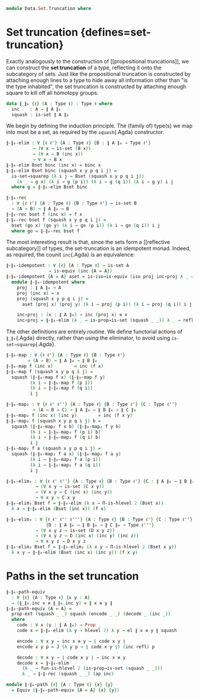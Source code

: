 <!--
```agda
open import 1Lab.HLevel.Closure
open import 1Lab.HLevel.Universe
open import 1Lab.HIT.Truncation
open import 1Lab.HLevel
open import 1Lab.Equiv
open import 1Lab.Path
open import 1Lab.Type
```
-->

```agda
module Data.Set.Truncation where
```

# Set truncation {defines=set-truncation}

Exactly analogously to the construction of [[propositional truncations]],
we can construct the **set truncation** of a type, reflecting it onto
the subcategory of sets. Just like the propositional truncation is
constructed by attaching enough lines to a type to hide away all
information other than "is the type inhabited", the set truncation is
constructed by attaching enough square to kill off all homotopy groups.

```agda
data ∥_∥₀ {ℓ} (A : Type ℓ) : Type ℓ where
  inc    : A → ∥ A ∥₀
  squash : is-set ∥ A ∥₀
```

We begin by defining the induction principle. The (family of) type(s) we
map into must be a set, as required by the `squash`{.Agda} constructor.

```agda
∥-∥₀-elim : ∀ {ℓ ℓ'} {A : Type ℓ} {B : ∥ A ∥₀ → Type ℓ'}
          → (∀ x → is-set (B x))
          → (∀ x → B (inc x))
          → ∀ x → B x
∥-∥₀-elim Bset binc (inc x) = binc x
∥-∥₀-elim Bset binc (squash x y p q i j) =
  is-set→squarep (λ i j → Bset (squash x y p q i j))
    (λ _ → g x) (λ i → g (p i)) (λ i → g (q i)) (λ i → g y) i j
  where g = ∥-∥₀-elim Bset binc

∥-∥₀-rec
  : ∀ {ℓ ℓ'} {A : Type ℓ} {B : Type ℓ'} → is-set B
  → (A → B) → ∥ A ∥₀ → B
∥-∥₀-rec bset f (inc x) = f x
∥-∥₀-rec bset f (squash x y p q i j) =
  bset (go x) (go y) (λ i → go (p i)) (λ i → go (q i)) i j
  where go = ∥-∥₀-rec bset f
```

The most interesting result is that, since the sets form a [[reflective
subcategory]] of types, the set-truncation is an idempotent monad.
Indeed, as required, the counit `inc`{.Agda} is an equivalence:

```agda
∥-∥₀-idempotent : ∀ {ℓ} {A : Type ℓ} → is-set A
                → is-equiv (inc {A = A})
∥-∥₀-idempotent {A = A} aset = is-iso→is-equiv (iso proj inc∘proj λ _ → refl)
  module ∥-∥₀-idempotent where
    proj : ∥ A ∥₀ → A
    proj (inc x) = x
    proj (squash x y p q i j) =
      aset (proj x) (proj y) (λ i → proj (p i)) (λ i → proj (q i)) i j

    inc∘proj : (x : ∥ A ∥₀) → inc (proj x) ≡ x
    inc∘proj = ∥-∥₀-elim (λ _ → is-prop→is-set (squash _ _)) λ _ → refl
```

The other definitions are entirely routine. We define functorial actions
of `∥_∥₀`{.Agda} directly, rather than using the eliminator, to avoid
using `is-set→squarep`{.Agda}.

```agda
∥-∥₀-map : ∀ {ℓ ℓ'} {A : Type ℓ} {B : Type ℓ'}
        → (A → B) → ∥ A ∥₀ → ∥ B ∥₀
∥-∥₀-map f (inc x)        = inc (f x)
∥-∥₀-map f (squash x y p q i j) =
  squash (∥-∥₀-map f x) (∥-∥₀-map f y)
         (λ i → ∥-∥₀-map f (p i))
         (λ i → ∥-∥₀-map f (q i))
         i j

∥-∥₀-map₂ : ∀ {ℓ ℓ' ℓ''} {A : Type ℓ} {B : Type ℓ'} {C : Type ℓ''}
          → (A → B → C) → ∥ A ∥₀ → ∥ B ∥₀ → ∥ C ∥₀
∥-∥₀-map₂ f (inc x) (inc y)        = inc (f x y)
∥-∥₀-map₂ f (squash x y p q i j) b =
  squash (∥-∥₀-map₂ f x b) (∥-∥₀-map₂ f y b)
         (λ i → ∥-∥₀-map₂ f (p i) b)
         (λ i → ∥-∥₀-map₂ f (q i) b)
         i j
∥-∥₀-map₂ f a (squash x y p q i j) =
  squash (∥-∥₀-map₂ f a x) (∥-∥₀-map₂ f a y)
         (λ i → ∥-∥₀-map₂ f a (p i))
         (λ i → ∥-∥₀-map₂ f a (q i))
         i j

∥-∥₀-elim₂ : ∀ {ℓ ℓ' ℓ''} {A : Type ℓ} {B : Type ℓ'} {C : ∥ A ∥₀ → ∥ B ∥₀ → Type ℓ''}
           → (∀ x y → is-set (C x y))
           → (∀ x y → C (inc x) (inc y))
           → ∀ x y → C x y
∥-∥₀-elim₂ Bset f = ∥-∥₀-elim (λ x → Π-is-hlevel 2 (Bset x))
  λ x → ∥-∥₀-elim (Bset (inc x)) (f x)

∥-∥₀-elim₃ : ∀ {ℓ ℓ' ℓ'' ℓ'''} {A : Type ℓ} {B : Type ℓ'} {C : Type ℓ''}
               {D : ∥ A ∥₀ → ∥ B ∥₀ → ∥ C ∥₀ → Type ℓ'''}
           → (∀ x y z → is-set (D x y z))
           → (∀ x y z → D (inc x) (inc y) (inc z))
           → ∀ x y z → D x y z
∥-∥₀-elim₃ Bset f = ∥-∥₀-elim₂ (λ x y → Π-is-hlevel 2 (Bset x y))
  λ x y → ∥-∥₀-elim (Bset (inc x) (inc y)) (f x y)
```

# Paths in the set truncation

```agda
∥-∥₀-path-equiv
  : ∀ {ℓ} {A : Type ℓ} {x y : A}
  → (∥_∥₀.inc x ≡ ∥_∥₀.inc y) ≃ ∥ x ≡ y ∥
∥-∥₀-path-equiv {A = A} =
  prop-ext (squash _ _) squash (encode _ _) (decode _ (inc _))
  where
    code : ∀ x (y : ∥ A ∥₀) → Prop _
    code x = ∥-∥₀-elim (λ y → hlevel 2) λ y → el ∥ x ≡ y ∥ squash

    encode : ∀ x y → inc x ≡ y → ∣ code x y ∣
    encode x y p = J (λ y p → ∣ code x y ∣) (inc refl) p

    decode : ∀ x y → ∣ code x y ∣ → inc x ≡ y
    decode x = ∥-∥₀-elim
      (λ _ → fun-is-hlevel 2 (is-prop→is-set (squash _ _)))
      λ _ → ∥-∥-rec (squash _ _) (ap inc)

module ∥-∥₀-path {ℓ} {A : Type ℓ} {x} {y}
  = Equiv (∥-∥₀-path-equiv {A = A} {x} {y})
```

<!--
```agda
instance
  H-Level-∥-∥₀ : ∀ {ℓ} {A : Type ℓ} {n : Nat} → H-Level ∥ A ∥₀ (2 + n)
  H-Level-∥-∥₀ {n = n} = basic-instance 2 squash

is-contr→∥-∥₀-is-contr : ∀ {ℓ} {A : Type ℓ} → is-contr A → is-contr ∥ A ∥₀
is-contr→∥-∥₀-is-contr h = Equiv→is-hlevel 0 ((_ , ∥-∥₀-idempotent (is-contr→is-set h)) e⁻¹) h

is-prop→∥-∥₀-is-prop : ∀ {ℓ} {A : Type ℓ} → is-prop A → is-prop ∥ A ∥₀
is-prop→∥-∥₀-is-prop h = Equiv→is-hlevel 1 ((_ , ∥-∥₀-idempotent (is-prop→is-set h)) e⁻¹) h
```
-->
